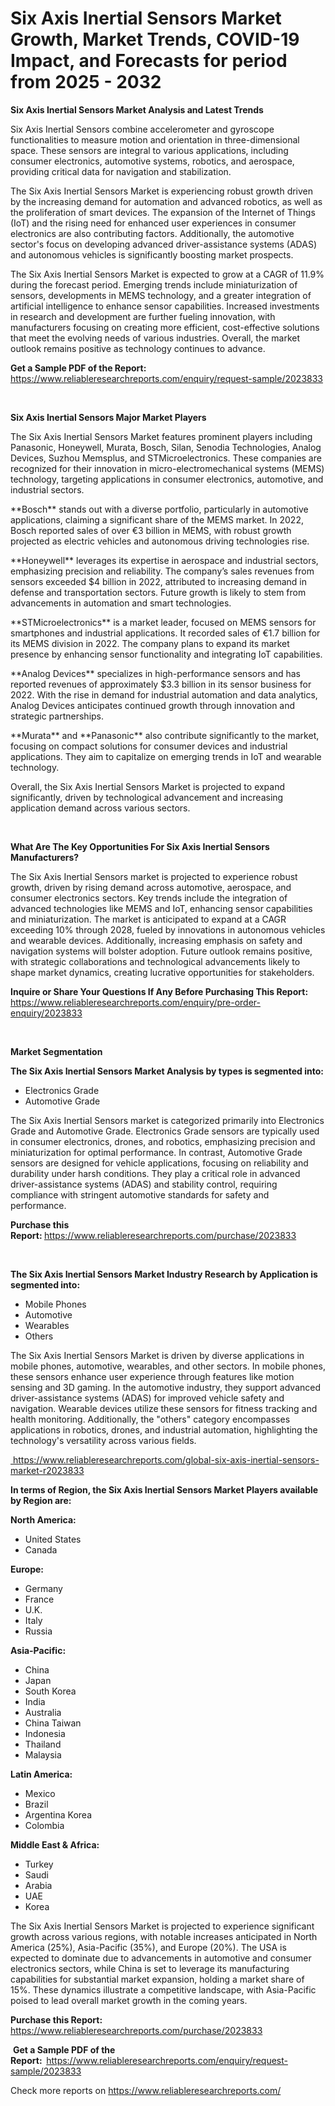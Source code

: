 <p><h1>Six Axis Inertial Sensors Market Growth, Market Trends, COVID-19 Impact, and Forecasts for period from 2025 - 2032</h1></p><p><strong>Six Axis Inertial Sensors Market Analysis and Latest Trends</strong></p>
<p><p>Six Axis Inertial Sensors combine accelerometer and gyroscope functionalities to measure motion and orientation in three-dimensional space. These sensors are integral to various applications, including consumer electronics, automotive systems, robotics, and aerospace, providing critical data for navigation and stabilization.</p><p>The Six Axis Inertial Sensors Market is experiencing robust growth driven by the increasing demand for automation and advanced robotics, as well as the proliferation of smart devices. The expansion of the Internet of Things (IoT) and the rising need for enhanced user experiences in consumer electronics are also contributing factors. Additionally, the automotive sector's focus on developing advanced driver-assistance systems (ADAS) and autonomous vehicles is significantly boosting market prospects.</p><p>The Six Axis Inertial Sensors Market is expected to grow at a CAGR of 11.9% during the forecast period. Emerging trends include miniaturization of sensors, developments in MEMS technology, and a greater integration of artificial intelligence to enhance sensor capabilities. Increased investments in research and development are further fueling innovation, with manufacturers focusing on creating more efficient, cost-effective solutions that meet the evolving needs of various industries. Overall, the market outlook remains positive as technology continues to advance.</p></p>
<p><strong>Get a Sample PDF of the Report:&nbsp;</strong> <a href="https://www.reliableresearchreports.com/enquiry/request-sample/2023833?utm_campaign=2273&utm_medium=2&utm_source=Github&utm_content=ia&utm_term=29032025&utm_id=six-axis-inertial-sensors">https://www.reliableresearchreports.com/enquiry/request-sample/2023833</a></p>
<p>&nbsp;</p>
<p><strong>Six Axis Inertial Sensors Major Market Players</strong></p>
<p><p>The Six Axis Inertial Sensors Market features prominent players including Panasonic, Honeywell, Murata, Bosch, Silan, Senodia Technologies, Analog Devices, Suzhou Memsplus, and STMicroelectronics. These companies are recognized for their innovation in micro-electromechanical systems (MEMS) technology, targeting applications in consumer electronics, automotive, and industrial sectors.</p><p>**Bosch** stands out with a diverse portfolio, particularly in automotive applications, claiming a significant share of the MEMS market. In 2022, Bosch reported sales of over €3 billion in MEMS, with robust growth projected as electric vehicles and autonomous driving technologies rise.</p><p>**Honeywell** leverages its expertise in aerospace and industrial sectors, emphasizing precision and reliability. The company’s sales revenues from sensors exceeded $4 billion in 2022, attributed to increasing demand in defense and transportation sectors. Future growth is likely to stem from advancements in automation and smart technologies.</p><p>**STMicroelectronics** is a market leader, focused on MEMS sensors for smartphones and industrial applications. It recorded sales of €1.7 billion for its MEMS division in 2022. The company plans to expand its market presence by enhancing sensor functionality and integrating IoT capabilities.</p><p>**Analog Devices** specializes in high-performance sensors and has reported revenues of approximately $3.3 billion in its sensor business for 2022. With the rise in demand for industrial automation and data analytics, Analog Devices anticipates continued growth through innovation and strategic partnerships.</p><p>**Murata** and **Panasonic** also contribute significantly to the market, focusing on compact solutions for consumer devices and industrial applications. They aim to capitalize on emerging trends in IoT and wearable technology.</p><p>Overall, the Six Axis Inertial Sensors Market is projected to expand significantly, driven by technological advancement and increasing application demand across various sectors.</p></p>
<p>&nbsp;</p>
<p><strong>What Are The Key Opportunities For Six Axis Inertial Sensors Manufacturers?</strong></p>
<p><p>The Six Axis Inertial Sensors market is projected to experience robust growth, driven by rising demand across automotive, aerospace, and consumer electronics sectors. Key trends include the integration of advanced technologies like MEMS and IoT, enhancing sensor capabilities and miniaturization. The market is anticipated to expand at a CAGR exceeding 10% through 2028, fueled by innovations in autonomous vehicles and wearable devices. Additionally, increasing emphasis on safety and navigation systems will bolster adoption. Future outlook remains positive, with strategic collaborations and technological advancements likely to shape market dynamics, creating lucrative opportunities for stakeholders.</p></p>
<p><strong>Inquire or Share Your Questions If Any Before Purchasing This Report:</strong> <a href="https://www.reliableresearchreports.com/enquiry/pre-order-enquiry/2023833?utm_campaign=2273&utm_medium=2&utm_source=Github&utm_content=ia&utm_term=29032025&utm_id=six-axis-inertial-sensors">https://www.reliableresearchreports.com/enquiry/pre-order-enquiry/2023833</a></p>
<p>&nbsp;</p>
<p><strong>Market Segmentation</strong></p>
<p><strong>The Six Axis Inertial Sensors Market Analysis by types is segmented into:</strong></p>
<p><ul><li>Electronics Grade</li><li>Automotive Grade</li></ul></p>
<p><p>The Six Axis Inertial Sensors market is categorized primarily into Electronics Grade and Automotive Grade. Electronics Grade sensors are typically used in consumer electronics, drones, and robotics, emphasizing precision and miniaturization for optimal performance. In contrast, Automotive Grade sensors are designed for vehicle applications, focusing on reliability and durability under harsh conditions. They play a critical role in advanced driver-assistance systems (ADAS) and stability control, requiring compliance with stringent automotive standards for safety and performance.</p></p>
<p><strong>Purchase this Report:&nbsp;</strong><a href="https://www.reliableresearchreports.com/purchase/2023833?utm_campaign=2273&utm_medium=2&utm_source=Github&utm_content=ia&utm_term=29032025&utm_id=six-axis-inertial-sensors">https://www.reliableresearchreports.com/purchase/2023833</a></p>
<p>&nbsp;</p>
<p><strong>The Six Axis Inertial Sensors Market Industry Research by Application is segmented into:</strong></p>
<p><ul><li>Mobile Phones</li><li>Automotive</li><li>Wearables</li><li>Others</li></ul></p>
<p><p>The Six Axis Inertial Sensors Market is driven by diverse applications in mobile phones, automotive, wearables, and other sectors. In mobile phones, these sensors enhance user experience through features like motion sensing and 3D gaming. In the automotive industry, they support advanced driver-assistance systems (ADAS) for improved vehicle safety and navigation. Wearable devices utilize these sensors for fitness tracking and health monitoring. Additionally, the "others" category encompasses applications in robotics, drones, and industrial automation, highlighting the technology's versatility across various fields.</p></p>
<p><a href="https://www.reliableresearchreports.com/global-six-axis-inertial-sensors-market-r2023833?utm_campaign=2273&utm_medium=2&utm_source=Github&utm_content=ia&utm_term=29032025&utm_id=six-axis-inertial-sensors">&nbsp;https://www.reliableresearchreports.com/global-six-axis-inertial-sensors-market-r2023833</a></p>
<p><strong>In terms of Region, the Six Axis Inertial Sensors Market Players available by Region are:</strong></p>
<p>
    <p> <strong> North America: </strong>
        <ul>
            <li>United States</li>
            <li>Canada</li>
        </ul>
        </p> 
    <p> <strong> Europe: </strong>
        <ul>
            <li>Germany</li>
            <li>France</li>
            <li>U.K.</li>
            <li>Italy</li>
            <li>Russia</li>
        </ul>
        </p> 
    <p> <strong> Asia-Pacific: </strong>
        <ul>
            <li>China</li>
            <li>Japan</li>
            <li>South Korea</li>
            <li>India</li>
            <li>Australia</li>
            <li>China Taiwan</li>
            <li>Indonesia</li>
            <li>Thailand</li>
            <li>Malaysia</li>
        </ul>
        </p> 
    <p> <strong> Latin America: </strong>
        <ul>
            <li>Mexico</li>
            <li>Brazil</li>
            <li>Argentina Korea</li>
            <li>Colombia</li>
        </ul>
        </p> 
    <p> <strong> Middle East & Africa: </strong>
        <ul>
            <li>Turkey</li>
            <li>Saudi</li>
            <li>Arabia</li>
            <li>UAE</li>
            <li>Korea</li>
        </ul>
    </p>
    </p>
<p><p>The Six Axis Inertial Sensors Market is projected to experience significant growth across various regions, with notable increases anticipated in North America (25%), Asia-Pacific (35%), and Europe (20%). The USA is expected to dominate due to advancements in automotive and consumer electronics sectors, while China is set to leverage its manufacturing capabilities for substantial market expansion, holding a market share of 15%. These dynamics illustrate a competitive landscape, with Asia-Pacific poised to lead overall market growth in the coming years.</p></p>
<p><strong>Purchase this Report: </strong><a href="https://www.reliableresearchreports.com/purchase/2023833?utm_campaign=2273&utm_medium=2&utm_source=Github&utm_content=ia&utm_term=29032025&utm_id=six-axis-inertial-sensors">https://www.reliableresearchreports.com/purchase/2023833</a></p>
<p>&nbsp;<strong>Get a Sample PDF of the Report:&nbsp;&nbsp;</strong><a href="https://www.reliableresearchreports.com/enquiry/request-sample/2023833?utm_campaign=2273&utm_medium=2&utm_source=Github&utm_content=ia&utm_term=29032025&utm_id=six-axis-inertial-sensors">https://www.reliableresearchreports.com/enquiry/request-sample/2023833</a></p>
<p><strong></strong></p>
<p>Check more reports on <a href="https://www.reliableresearchreports.com/?utm_campaign=2273&utm_medium=2&utm_source=Github&utm_content=ia&utm_term=29032025&utm_id=six-axis-inertial-sensors">https://www.reliableresearchreports.com/</a></p>